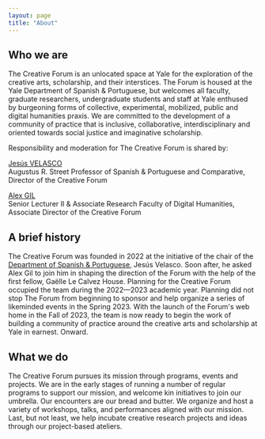 ```yaml
---
layout: page
title: "About"
---
```


## Who we are

The Creative Forum is an unlocated space at Yale for the exploration of the creative arts, scholarship, and their interstices. The Forum is housed at the Yale Department of Spanish & Portuguese, but welcomes all faculty, graduate researchers, undergraduate students and staff at Yale enthused by burgeoning forms of collective, experimental, mobilized, public and digital humanities praxis. We are committed to the development of a community of practice that is inclusive, collaborative, interdisciplinary and oriented towards social justice and imaginative scholarship.

Responsibility and moderation for The Creative Forum is shared by:

[Jesús VELASCO](https://span-port.yale.edu/people/jesus-velasco)  
Augustus R. Street Professor of Spanish & Portuguese and Comparative, Director of the Creative Forum

[Alex GIL](https://span-port.yale.edu/people/jesus-velasco)  
Senior Lecturer II & Associate Research Faculty of Digital Humanities, Associate Director of the Creative Forum

## A brief history

The Creative Forum was founded in 2022 at the initiative of the chair of the [Department of Spanish & Portuguese](https://span-port.yale.edu), Jesús Velasco. Soon after, he asked Alex Gil to join him in shaping the direction of the Forum with the help of the first fellow, Gaëlle Le Calvez House. Planning for the Creative Forum occupied the team during the 2022—2023 academic year. Planning did not stop The Forum from beginning to sponsor and help organize a series of likeminded events in the Spring 2023. With the launch of the Forum's web home in the Fall of 2023, the team is now ready to begin the work of building a community of practice around the creative arts and scholarship at Yale in earnest. Onward.

## What we do

The Creative Forum pursues its mission through programs, events and projects. We are in the early stages of running a number of regular programs to support our mission, and welcome kin initiatives to join our umbrella. Our encounters are our bread and butter. We organize and host a variety of workshops, talks, and performances aligned with our mission. Last, but not least, we help incubate creative research projects and ideas through our project-based ateliers.
